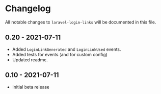 # Changelog

All notable changes to `laravel-login-links` will be documented in this file.

## 0.20 - 2021-07-11
- Added `LoginLinkGenerated` and `LoginLinkUsed` events.
- Added tests for events (and for custom config)
- Updated readme.

## 0.10 - 2021-07-11
- Initial beta release
